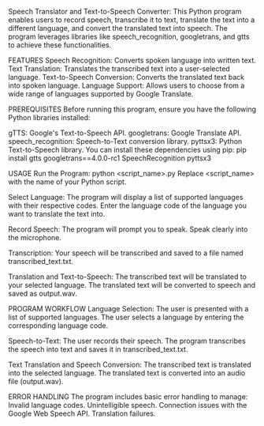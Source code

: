 Speech Translator and Text-to-Speech Converter: 
This Python program enables users to record speech, transcribe it to text, translate the text into a different language, and convert the translated text into speech. The program leverages libraries like speech_recognition, googletrans, and gtts to achieve these functionalities.

FEATURES
Speech Recognition: Converts spoken language into written text.
Text Translation: Translates the transcribed text into a user-selected language.
Text-to-Speech Conversion: Converts the translated text back into spoken language.
Language Support: Allows users to choose from a wide range of languages supported by Google Translate.

PREREQUISITES
Before running this program, ensure you have the following Python libraries installed:

gTTS: Google's Text-to-Speech API.
googletrans: Google Translate API.
speech_recognition: Speech-to-Text conversion library.
pyttsx3: Python Text-to-Speech library.
You can install these dependencies using pip:
pip install gtts googletrans==4.0.0-rc1 SpeechRecognition pyttsx3

USAGE
Run the Program:
python <script_name>.py
Replace <script_name> with the name of your Python script.

Select Language:
The program will display a list of supported languages with their respective codes.
Enter the language code of the language you want to translate the text into.

Record Speech:
The program will prompt you to speak.
Speak clearly into the microphone.

Transcription:
Your speech will be transcribed and saved to a file named transcribed_text.txt.

Translation and Text-to-Speech:
The transcribed text will be translated to your selected language.
The translated text will be converted to speech and saved as output.wav.

PROGRAM WORKFLOW
Language Selection:
The user is presented with a list of supported languages.
The user selects a language by entering the corresponding language code.

Speech-to-Text:
The user records their speech.
The program transcribes the speech into text and saves it in transcribed_text.txt.

Text Translation and Speech Conversion:
The transcribed text is translated into the selected language.
The translated text is converted into an audio file (output.wav).

ERROR HANDLING
The program includes basic error handling to manage:
Invalid language codes.
Unintelligible speech.
Connection issues with the Google Web Speech API.
Translation failures.
